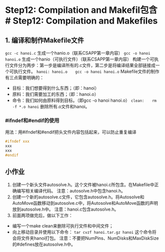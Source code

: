 # Step12: Compilation and Makefil包含# Step12: Compilation and Makefiles
## 1. 编译和制作Makefile文件
`gcc -c hanoi.c`
生成一个hanio.o（联系CSAPP第一章内容）
`gcc -o hanoi hanoi.o`
生成一个hanio（可执行文件）（联系CSAPP第一章内容）
构建一个可执行文件分为两步：第一步是编译所有的.c文件，第二步是将编译结果全部链接成一个可执行文件。
`hanoi:	hanoi.o`
`	gcc -o hanoi hanoi.o`
Makefile文件的制作有三点需要明确的：
- 目标：我们想要得到什么东西；（即：hanoi）
- 原料：我们需要加工的东西；（即：hanoi.o）
- 命令：我们如何由原料得到目标。（即gcc -o hanoi hanoi.o）
`clean:`
`	rm -f *.o hanoi`
删除所有.o文件和hanoi。
### #ifndef和#endif的使用
用法：用#ifndef和#endif把头文件内容包括起来，可以防止重复编译
```C
#ifndef xxx
xxx
xxx
#endif
```
## 小作业
1. 创建一个新头文件autosolve.h。这个文件被hanoi.c所包含。在Makefile中正确编写相关编译代码。
注意：autosolve.h中包含hanoi.h。
2. 创建一个新的autosolve.c文件，它包含autosolve.h。将Autosolve和AutoMove函数移动到autosolve.c中，将Autosolve和AutoMove函数的声明放到autosolve.h中。
注意：hanoi.c包含autosolve.h。
3. 前面两项做完后，做以下工作：
- 编写一个make clean来删除可执行文件和中间文件；
- 向上移动目录并使用以下命令：
`tar cvzf hanoi.tar.gz hanoi`
这个命令将会将文件夹hanoi打包。
注意：不要把NumPins、NumDisks和MaxDiskSize的#defines放在autosolve.h中。